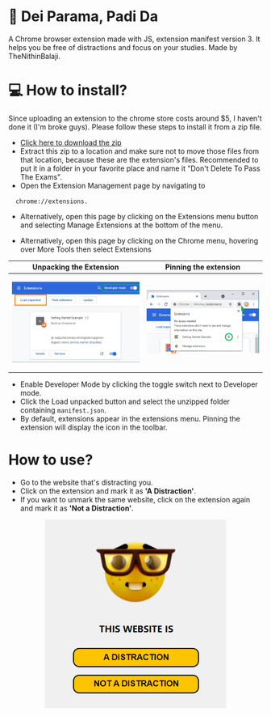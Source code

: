 # 🤔 Dei Parama, Padi Da
A Chrome browser extension made with JS, extension manifest version 3. It helps you be free of distractions and focus on your studies. Made by TheNithinBalaji.

# 💻 How to install?
Since uploading an extension to the chrome store costs around $5, I haven't done it (I'm broke guys). Please follow these steps to install it from a zip file.

+ <a href = "" >Click here to download the zip</a>
+ Extract this zip to a location and make sure not to move those files from that location, because these are the extension's files. Recommended to put it in a folder in your favorite place and name it "Don't Delete To Pass The Exams".
+ Open the Extension Management page by navigating to 
```
  chrome://extensions.
```
+ Alternatively, open this page by clicking on the Extensions menu button and selecting Manage Extensions at the bottom of the menu.

+ Alternatively, open this page by clicking on the Chrome menu, hovering over More Tools then select Extensions

| Unpacking the Extension | Pinning the extension |
|:------------------------:|:----------------------------------------------:|
| <p align = "center"><img src="readme assets\load unpacked.png"></p> | <p align = "center"><img src="readme assets\pinning extension.png"></p> |

+ Enable Developer Mode by clicking the toggle switch next to Developer mode.
+ Click the Load unpacked button and select the unzipped folder containing `manifest.json`.
+ By default, extensions appear in the extensions menu. Pinning the extension will display the icon in the toolbar.

# How to use?
+ Go to the website that's distracting you.
+ Click on the extension and mark it as **'A Distraction'**.
+ If you want to unmark the same website, click on the extension again and mark it as **'Not a Distraction'**.

<p align = "center"><img src="readme assets\extension.png"></p>